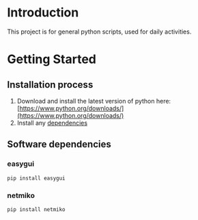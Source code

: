 # Introduction 
This project is for general python scripts, used for daily activities. 

# Getting Started
## Installation process
1. Download and install the latest version of python here: [https://www.python.org/downloads/](https://www.python.org/downloads/)
2. Install any [dependencies](#software-dependencies)

## Software dependencies
### easygui 
~~~
pip install easygui
~~~
### netmiko
~~~
pip install netmiko
~~~
